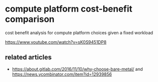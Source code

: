 # compute platform cost-benefit comparison

cost benefit analysis for compute platform choices given a fixed workload

<https://www.youtube.com/watch?v=sK0S9451DP8>


## related articles

* <https://about.gitlab.com/2016/11/10/why-choose-bare-metal/> and <https://news.ycombinator.com/item?id=12939856>

